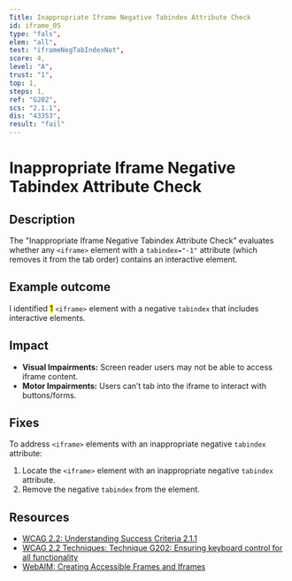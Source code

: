```yaml
---
Title: Inappropriate Iframe Negative Tabindex Attribute Check
id: iframe_05
type: "fals",
elem: "all",
test: "iframeNegTabIndexNot",
score: 4,
level: "A",
trust: "1",
top: 1,
steps: 1,
ref: "G202",
scs: "2.1.1",
dis: "43353",
result: "fail"
---
```


# Inappropriate Iframe Negative Tabindex Attribute Check

## Description

The "Inappropriate Iframe Negative Tabindex Attribute Check" evaluates whether any <code>&lt;iframe&gt;</code> element with a <code>tabindex="-1"</code> attribute (which removes it from the tab order) contains an interactive element.

## Example outcome

I identified <mark>1</mark> <code>&lt;iframe&gt;</code> element with a negative <code>tabindex</code> that includes interactive elements.

## Impact

- **Visual Impairments:** Screen reader users may not be able to access iframe content.
- **Motor Impairments:** Users can’t tab into the iframe to interact with buttons/forms.

## Fixes

To address <code>&lt;iframe&gt;</code> elements with an inappropriate negative <code>tabindex</code> attribute:

1. Locate the <code>&lt;iframe&gt;</code> element with an inappropriate negative <code>tabindex</code> attribute.
2. Remove the negative <code>tabindex</code> from the element.

## Resources

- [WCAG 2.2: Understanding Success Criteria 2.1.1](https://www.w3.org/WAI/WCAG22/Understanding/keyboard)
- [WCAG 2.2 Techniques: Technique G202: Ensuring keyboard control for all functionality](https://www.w3.org/WAI/WCAG22/Techniques/general/G202)
- [WebAIM: Creating Accessible Frames and Iframes](https://webaim.org/techniques/frames/)
